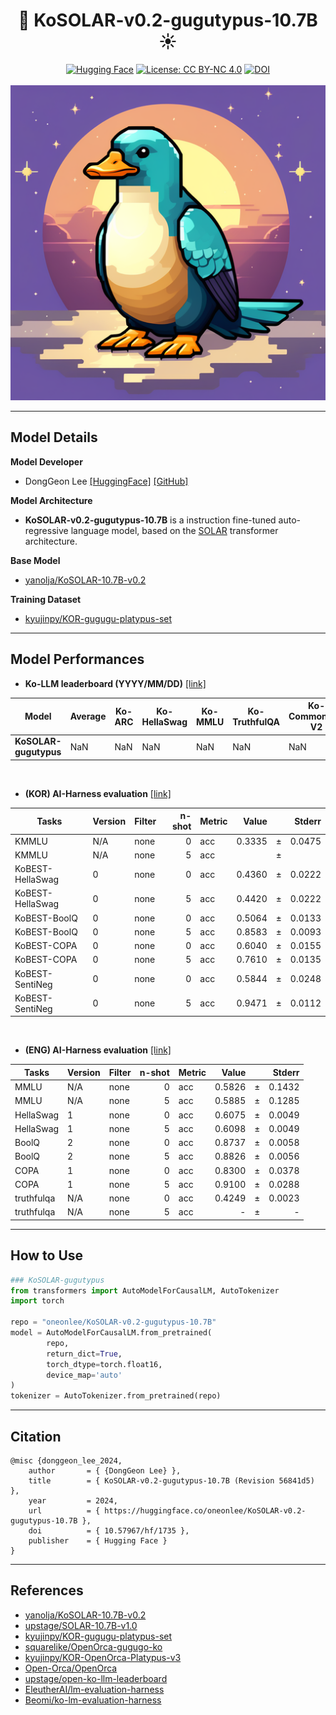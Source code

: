 <div align='center'>
   <h1>🤗 KoSOLAR-v0.2-gugutypus-10.7B ☀️</h1>
</div>

<div align='center'>
    <a href="https://huggingface.co/oneonlee/KoSOLAR-v0.2-gugutypus-10.7B"><img alt="Hugging Face" src="https://img.shields.io/badge/%F0%9F%A4%97-Models%20on%20Hub-yellow"></a>
    <a href="/LICENSE"><img alt="License: CC BY-NC 4.0" src="https://img.shields.io/badge/License-CC%20BY%2D%2DNC%204.0-blue.svg"></a>
    <a href="https://doi.org/10.57967/hf/1735"><img alt="DOI" src="https://img.shields.io/badge/DOI-10.57967%2Fhf%2F1735-blue"></a>
  <br>
  <br>
    <img src="logo.png" >
</div>

---


## Model Details

**Model Developer**  
- DongGeon Lee [[HuggingFace]](https://huggingface.co/oneonlee) [[GitHub]](https://github.com/oneonlee)

**Model Architecture**  
- **KoSOLAR-v0.2-gugutypus-10.7B** is a instruction fine-tuned auto-regressive language model, based on the [SOLAR](https://huggingface.co/upstage/SOLAR-10.7B-v1.0) transformer architecture.

**Base Model**
- [yanolja/KoSOLAR-10.7B-v0.2](https://huggingface.co/yanolja/KoSOLAR-10.7B-v0.2)

**Training Dataset**
- [kyujinpy/KOR-gugugu-platypus-set](https://huggingface.co/datasets/kyujinpy/KOR-gugugu-platypus-set)


---  


## Model Performances

- **Ko-LLM leaderboard (YYYY/MM/DD)** [[link]](https://huggingface.co/spaces/upstage/open-ko-llm-leaderboard)

| Model                 | Average | Ko-ARC | Ko-HellaSwag | Ko-MMLU | Ko-TruthfulQA | Ko-CommonGen V2 |
| --------------------- | ------- | ------ | ------------ | ------- | ------------- | --------------- |
| **KoSOLAR-gugutypus** | NaN     | NaN    | NaN          | NaN     | NaN           | NaN             |

<br>

- **(KOR) AI-Harness evaluation** [[link]](https://github.com/Beomi/ko-lm-evaluation-harness)  


|          Tasks          |Version|Filter|n-shot|Metric|Value |   |Stderr|
|-------------------------|-------|------|-----:|------|-----:|---|-----:|
|KMMLU                    |N/A    |none  |     0|acc   |0.3335|±  |0.0475|
|KMMLU                    |N/A    |none  |     5|acc   |      |±  |      |
|KoBEST-HellaSwag         |      0|none  |     0|acc   |0.4360|±  |0.0222|
|KoBEST-HellaSwag         |      0|none  |     5|acc   |0.4420|±  |0.0222|
|KoBEST-BoolQ             |      0|none  |     0|acc   |0.5064|±  |0.0133|
|KoBEST-BoolQ             |      0|none  |     5|acc   |0.8583|±  |0.0093|
|KoBEST-COPA              |      0|none  |     0|acc   |0.6040|±  |0.0155|
|KoBEST-COPA              |      0|none  |     5|acc   |0.7610|±  |0.0135|
|KoBEST-SentiNeg          |      0|none  |     0|acc   |0.5844|±  |0.0248|
|KoBEST-SentiNeg          |      0|none  |     5|acc   |0.9471|±  |0.0112|

<br>

- **(ENG) AI-Harness evaluation** [[link]](https://github.com/EleutherAI/lm-evaluation-harness)

|      Tasks      |Version|Filter|n-shot|Metric|Value |   |Stderr|
|------------------|-------|------|-----:|------|-----:|---|-----:|
|MMLU              |N/A    |none  |     0|acc   |0.5826|±  |0.1432|
|MMLU              |N/A    |none  |     5|acc   |0.5885|±  |0.1285|
|HellaSwag         |      1|none  |     0|acc   |0.6075|±  |0.0049|
|HellaSwag         |      1|none  |     5|acc   |0.6098|±  |0.0049|
|BoolQ             |      2|none  |     0|acc   |0.8737|±  |0.0058|
|BoolQ             |      2|none  |     5|acc   |0.8826|±  |0.0056|
|COPA              |      1|none  |     0|acc   |0.8300|±  |0.0378|
|COPA              |      1|none  |     5|acc   |0.9100|±  |0.0288|
|truthfulqa        |N/A    |none  |     0|acc   |0.4249|±  |0.0023|
|truthfulqa        |N/A    |none  |     5|acc   |  -   |±  |   -  |
  
---


## How to Use

```python
### KoSOLAR-gugutypus
from transformers import AutoModelForCausalLM, AutoTokenizer
import torch

repo = "oneonlee/KoSOLAR-v0.2-gugutypus-10.7B"
model = AutoModelForCausalLM.from_pretrained(
        repo,
        return_dict=True,
        torch_dtype=torch.float16,
        device_map='auto'
)
tokenizer = AutoTokenizer.from_pretrained(repo)
```

---

## Citation
```
@misc {donggeon_lee_2024,
	author       = { {DongGeon Lee} },
	title        = { KoSOLAR-v0.2-gugutypus-10.7B (Revision 56841d5) },
	year         = 2024,
	url          = { https://huggingface.co/oneonlee/KoSOLAR-v0.2-gugutypus-10.7B },
	doi          = { 10.57967/hf/1735 },
	publisher    = { Hugging Face }
}
```

---

## References
- [yanolja/KoSOLAR-10.7B-v0.2](https://huggingface.co/yanolja/KoSOLAR-10.7B-v0.2)
- [upstage/SOLAR-10.7B-v1.0](https://huggingface.co/upstage/SOLAR-10.7B-v1.0)
- [kyujinpy/KOR-gugugu-platypus-set](https://huggingface.co/datasets/kyujinpy/KOR-gugugu-platypus-set)
- [squarelike/OpenOrca-gugugo-ko](https://huggingface.co/datasets/squarelike/OpenOrca-gugugo-ko)
- [kyujinpy/KOR-OpenOrca-Platypus-v3](https://huggingface.co/datasets/kyujinpy/KOR-OpenOrca-Platypus-v3)
- [Open-Orca/OpenOrca](https://huggingface.co/datasets/Open-Orca/OpenOrca)
- [upstage/open-ko-llm-leaderboard](https://huggingface.co/spaces/upstage/open-ko-llm-leaderboard)
- [EleutherAI/lm-evaluation-harness](https://github.com/EleutherAI/lm-evaluation-harness)
- [Beomi/ko-lm-evaluation-harness](https://github.com/Beomi/ko-lm-evaluation-harness)
